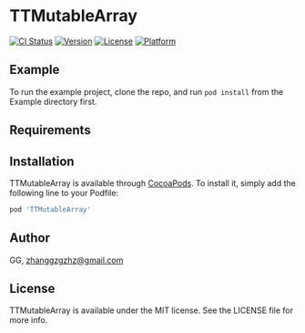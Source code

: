 # TTMutableArray

[![CI Status](https://img.shields.io/travis/GG/TTMutableArray.svg?style=flat)](https://travis-ci.org/GG/TTMutableArray)
[![Version](https://img.shields.io/cocoapods/v/TTMutableArray.svg?style=flat)](https://cocoapods.org/pods/TTMutableArray)
[![License](https://img.shields.io/cocoapods/l/TTMutableArray.svg?style=flat)](https://cocoapods.org/pods/TTMutableArray)
[![Platform](https://img.shields.io/cocoapods/p/TTMutableArray.svg?style=flat)](https://cocoapods.org/pods/TTMutableArray)

## Example

To run the example project, clone the repo, and run `pod install` from the Example directory first.

## Requirements

## Installation

TTMutableArray is available through [CocoaPods](https://cocoapods.org). To install
it, simply add the following line to your Podfile:

```ruby
pod 'TTMutableArray'
```

## Author

GG, zhanggzgzhz@gmail.com

## License

TTMutableArray is available under the MIT license. See the LICENSE file for more info.
